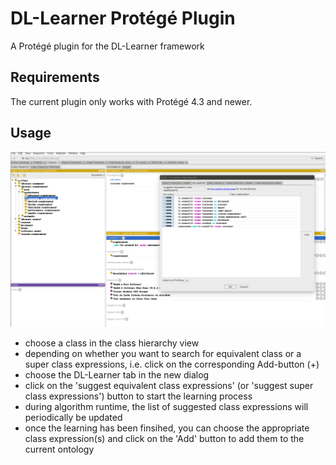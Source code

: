 # DL-Learner Protégé Plugin
A Protégé plugin for the DL-Learner framework

## Requirements

The current plugin only works with Protégé 4.3 and newer.

## Usage
![alt tag](https://github.com/AKSW/DL-Learner-Protege-Plugin/raw/develop/doc/images/step_1.png)
 * choose a class in the class hierarchy view
 * depending on whether you want to search for equivalent class or a super class expressions, i.e. click on the corresponding Add-button (+)
 * choose the DL-Learner tab in the new dialog
 * click on the 'suggest equivalent class expressions' (or 'suggest super class expressions') button to start the learning process
 * during algorithm runtime, the list of suggested class expressions will periodically be updated
 * once the learning has been finsihed, you can choose the appropriate class expression(s) and click on the 'Add' button to add them to the current ontology
